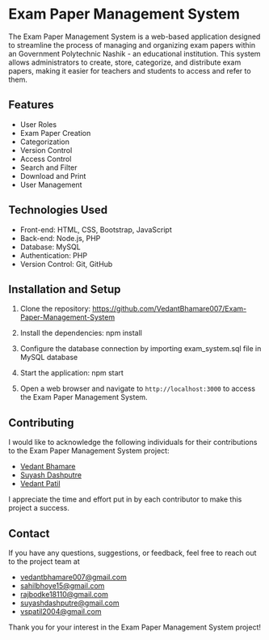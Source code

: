 # Exam Paper Management System

The Exam Paper Management System is a web-based application designed to streamline the process of managing and organizing exam papers within an Government Polytechnic Nashik - an educational institution. This system allows administrators to create, store, categorize, and distribute exam papers, making it easier for teachers and students to access and refer to them.

## Features

- User Roles
- Exam Paper Creation
- Categorization
- Version Control
- Access Control
- Search and Filter
- Download and Print
- User Management

## Technologies Used

- Front-end: HTML, CSS, Bootstrap, JavaScript
- Back-end: Node.js, PHP
- Database: MySQL 
- Authentication: PHP
- Version Control: Git, GitHub

## Installation and Setup

1. Clone the repository:
https://github.com/VedantBhamare007/Exam-Paper-Management-System

2. Install the dependencies: 
npm install

3. Configure the database connection by importing exam_system.sql file in MySQL database 

4. Start the application:
npm start

5. Open a web browser and navigate to `http://localhost:3000` to access the Exam Paper Management System.

## Contributing

I would like to acknowledge the following individuals for their contributions to the Exam Paper Management System project:

- [Vedant Bhamare](https://github.com/VedantBhamare007/)
- [Suyash Dashputre](https://github.com/suyashcodes)
- [Vedant Patil](https://github.com/Vedant-Patil-007)

I appreciate the time and effort put in by each contributor to make this project a success.

## Contact

If you have any questions, suggestions, or feedback, feel free to reach out to the project team at
- vedantbhamare007@gmail.com
- sahilbhoye15@gmail.com
- rajbodke18110@gmail.com
- suyashdashputre@gmail.com
- vspatil2004@gmail.com

Thank you for your interest in the Exam Paper Management System project!


